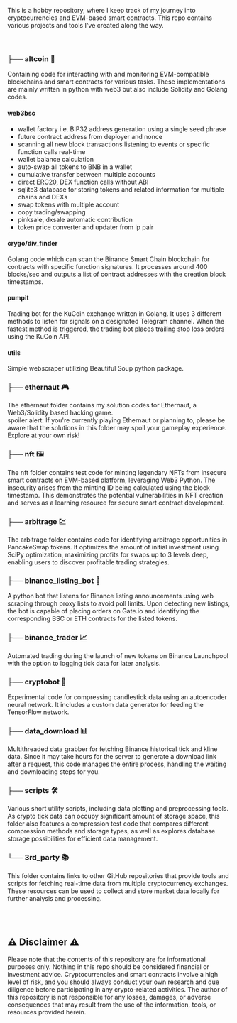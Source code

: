 
This is a hobby repository, where I keep track of my journey into cryptocurrencies and EVM-based smart contracts. This repo contains various projects and tools I've created along the way.
<br><br><br>

### ├── altcoin 💩

Containing code for interacting with and monitoring EVM-compatible blockchains and smart contracts for various tasks. These implementations are mainly written in python with web3 but also include Solidity and Golang codes.
#### **web3bsc**
* wallet factory i.e. BIP32 address generation using a single seed phrase
* future contract address from deployer and nonce
* scanning all new block transactions listening to events or specific function calls real-time
* wallet balance calculation
* auto-swap all tokens to BNB in a wallet
* cumulative transfer between multiple accounts
* direct ERC20, DEX function calls without ABI
* sqlite3 database for storing tokens and related information for multiple chains and DEXs
* swap tokens with multiple account
* copy trading/swapping
* pinksale, dxsale automatic contribution
* token price converter and updater from lp pair
#### **crygo/div_finder**
Golang code which can scan the Binance Smart Chain blockchain for contracts with specific function signatures. It processes around 400 blocks/sec and outputs a list of contract addresses with the creation block timestamps.
#### **pumpit**
Trading bot for the KuCoin exchange written in Golang. It uses 3 different methods to listen for signals on a designated Telegram channel. When the fastest method is triggered, the trading bot places trailing stop loss orders using the KuCoin API.
#### **utils**
Simple webscraper utilizing Beautiful Soup python package.

### ├── ethernaut 🎮

The ethernaut folder contains my solution codes for Ethernaut, a Web3/Solidity based hacking game.
<br>spoiler alert: If you're currently playing Ethernaut or planning to, please be aware that the solutions in this folder may spoil your gameplay experience. Explore at your own risk!

### ├── nft 🖼️

The nft folder contains test code for minting legendary NFTs from insecure smart contracts on EVM-based platform, leveraging Web3 Python. The insecurity arises from the minting ID being calculated using the block timestamp. This demonstrates the potential vulnerabilities in NFT creation and serves as a learning resource for secure smart contract development.

### ├── arbitrage 💹

The arbitrage folder contains code for identifying arbitrage opportunities in PancakeSwap tokens. It optimizes the amount of initial investment using SciPy optimization, maximizing profits for swaps up to 3 levels deep, enabling users to discover profitable trading strategies.

### ├── binance_listing_bot 🤖

A python bot that listens for Binance listing announcements using web scraping through proxy lists to avoid poll limits. Upon detecting new listings, the bot is capable of placing orders on Gate.io and identifying the corresponding BSC or ETH contracts for the listed tokens.

### ├── binance_trader 📈

Automated trading during the launch of new tokens on Binance Launchpool with the option to logging tick data for later analysis.

### ├── cryptobot 🧪

Experimental code for compressing candlestick data using an autoencoder neural network. It includes a custom data generator for feeding the TensorFlow network.

### ├── data_download 📊

Multithreaded data grabber for fetching Binance historical tick and kline data. Since it may take hours for the server to generate a download link after a request, this code manages the entire process, handling the waiting and downloading steps for you.

### ├── scripts 🛠️

Various short utility scripts, including data plotting and preprocessing tools. As crypto tick data can occupy significant amount of storage space, this folder also features a compression test code that compares different compression methods and storage types, as well as explores database storage possibilities for efficient data management.

### └── 3rd_party 📚

This folder contains links to other GitHub repositories that provide tools and scripts for fetching real-time data from multiple cryptocurrency exchanges. These resources can be used to collect and store market data locally for further analysis and processing.

<br><br>
## ⚠️ Disclaimer  ⚠️
Please note that the contents of this repository are for informational purposes only. Nothing in this repo should be considered financial or investment advice. Cryptocurrencies and smart contracts involve a high level of risk, and you should always conduct your own research and due diligence before participating in any crypto-related activities. The author of this repository is not responsible for any losses, damages, or adverse consequences that may result from the use of the information, tools, or resources provided herein.
